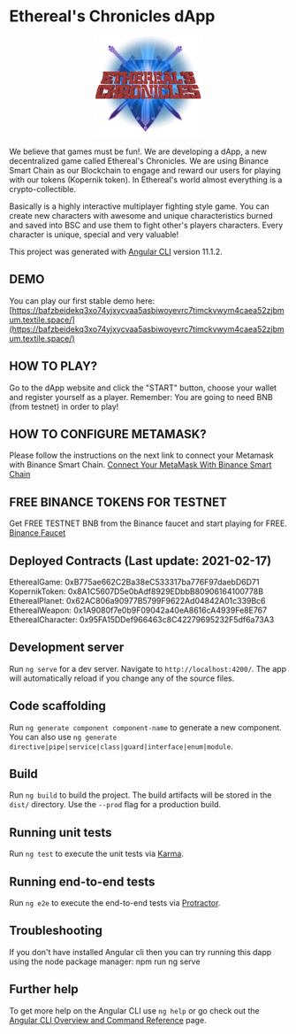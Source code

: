 # Ethereal's Chronicles dApp
<p align="center">
  <img src="./src/assets/img/cronLogoMedium.png" width="200">
</p>
We believe that games must be fun!. We are developing a dApp, a new decentralized game called Ethereal's Chronicles. We are using Binance Smart Chain as our Blockchain to engage and reward our users for playing with our tokens (Kopernik token). In Ethereal's world almost everything is a crypto-collectible.

Basically is a highly interactive multiplayer fighting style game. You can create new characters with awesome and unique characteristics burned and saved into BSC and use them to fight other's players characters. Every character is unique, special and very valuable!

This project was generated with [Angular CLI](https://github.com/angular/angular-cli) version 11.1.2.

## DEMO
You can play our first stable demo here: [https://bafzbeidekq3xo74yjxycvaa5asbiwoyevrc7timckvwym4caea52zjbmum.textile.space/](https://bafzbeidekq3xo74yjxycvaa5asbiwoyevrc7timckvwym4caea52zjbmum.textile.space/)

## HOW TO PLAY?
Go to the dApp website and click the "START" button, choose your wallet and register yourself as a player. Remember: You are going to need BNB (from testnet) in order to play!

## HOW TO CONFIGURE METAMASK?
Please follow the instructions on the next link to connect your Metamask with Binance Smart Chain. [Connect Your MetaMask With Binance Smart Chain](https://docs.binance.org/smart-chain/wallet/metamask.html#connect-your-metamask-with-binance-smart-chain)

## FREE BINANCE TOKENS FOR TESTNET
Get FREE TESTNET BNB from the Binance faucet and start playing for FREE. [Binance Faucet](https://testnet.binance.org/faucet-smart)

## Deployed Contracts (Last update: 2021-02-17)
EtherealGame: 0xB775ae662C2Ba38eC533317ba776F97daebD6D71
KopernikToken: 0x8A1C5607D5e0bAdf8929EDbbB80906164100778B
EtherealPlanet: 0x62AC806a90977B5799F9622Ad04842A01c339Bc6
EtherealWeapon: 0x1A9080f7e0b9F09042a40eA8616cA4939Fe8E767
EtherealCharacter: 0x95FA15DDef966463c8C42279695232F5df6a73A3

## Development server

Run `ng serve` for a dev server. Navigate to `http://localhost:4200/`. The app will automatically reload if you change any of the source files.

## Code scaffolding

Run `ng generate component component-name` to generate a new component. You can also use `ng generate directive|pipe|service|class|guard|interface|enum|module`.

## Build

Run `ng build` to build the project. The build artifacts will be stored in the `dist/` directory. Use the `--prod` flag for a production build.

## Running unit tests

Run `ng test` to execute the unit tests via [Karma](https://karma-runner.github.io).

## Running end-to-end tests

Run `ng e2e` to execute the end-to-end tests via [Protractor](http://www.protractortest.org/).

## Troubleshooting

If you don't have installed Angular cli then you can try running this dapp using the node package manager: npm run ng serve

## Further help

To get more help on the Angular CLI use `ng help` or go check out the [Angular CLI Overview and Command Reference](https://angular.io/cli) page.
